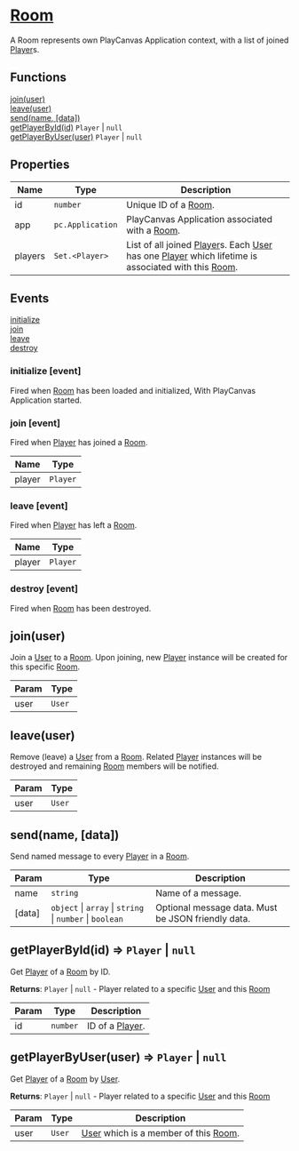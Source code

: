 
  
# <a href="#Room">Room</a>

A Room represents own PlayCanvas Application context, with a list of joined [Player]s.
## Functions
  
<a href="#join">join(user)</a>  
<a href="#leave">leave(user)</a>  
<a href="#send">send(name, [data])</a>  
<a href="#getPlayerById">getPlayerById(id)</a> <code>Player</code> | <code>null</code>  
<a href="#getPlayerByUser">getPlayerByUser(user)</a> <code>Player</code> | <code>null</code>
## Properties

| Name | Type | Description |
| --- | --- | --- |
| id | <code>number</code> | Unique ID of a [Room]. |
| app | <code>pc.Application</code> | PlayCanvas Application associated with a [Room]. |
| players | <code>Set.&lt;Player&gt;</code> | List of all joined [Player]s. Each [User] has one [Player] which lifetime is associated with this [Room]. |


## Events
[initialize](#Room+event_initialize)<br />
[join](#Room+event_join)<br />
[leave](#Room+event_leave)<br />
[destroy](#Room+event_destroy)<br />

<a name="Room+event_initialize"></a>
### initialize [event]
Fired when [Room] has been loaded and initialized,With PlayCanvas Application started.

<a name="Room+event_join"></a>
### join [event]
Fired when [Player] has joined a [Room].


| Name | Type |
| --- | --- |
| player | <code>Player</code> | 

<a name="Room+event_leave"></a>
### leave [event]
Fired when [Player] has left a [Room].


| Name | Type |
| --- | --- |
| player | <code>Player</code> | 

<a name="Room+event_destroy"></a>
### destroy [event]
Fired when [Room] has been destroyed.

<a name="join"></a>
## join(user)
Join a [User] to a [Room]. Upon joining,new [Player] instance will be created for this specific [Room].


| Param | Type |
| --- | --- |
| user | <code>User</code> | 

<a name="leave"></a>
## leave(user)
Remove (leave) a [User] from a [Room].Related [Player] instances will be destroyedand remaining [Room] members will be notified.


| Param | Type |
| --- | --- |
| user | <code>User</code> | 

<a name="send"></a>
## send(name, [data])
Send named message to every [Player] in a [Room].


| Param | Type | Description |
| --- | --- | --- |
| name | <code>string</code> | Name of a message. |
| [data] | <code>object</code> \| <code>array</code> \| <code>string</code> \| <code>number</code> \| <code>boolean</code> | Optional message data. Must be JSON friendly data. |

<a name="getPlayerById"></a>
## getPlayerById(id) ⇒ <code>Player</code> \| <code>null</code>
Get [Player] of a [Room] by ID.

**Returns**: <code>Player</code> \| <code>null</code> - Player related to a specific [User]and this [Room]  

| Param | Type | Description |
| --- | --- | --- |
| id | <code>number</code> | ID of a [Player]. |

<a name="getPlayerByUser"></a>
## getPlayerByUser(user) ⇒ <code>Player</code> \| <code>null</code>
Get [Player] of a [Room] by [User].

**Returns**: <code>Player</code> \| <code>null</code> - Player related to a specific [User]and this [Room]  

| Param | Type | Description |
| --- | --- | --- |
| user | <code>User</code> | [User] which is a member of this [Room]. |

[PlayNetwork]: ./PlayNetwork.md
[Player]: ./Player.md
[Room]: ./Room.md
[Rooms]: ./Rooms.md
[User]: ./User.md
[Users]: ./Users.md
